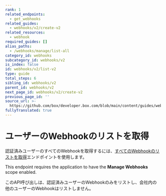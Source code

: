 ```yaml
---
rank: 1
related_endpoints:
  - get_webhooks
related_guides:
  - webhooks/v2/create-v2
related_resources:
  - webhook
required_guides: []
alias_paths:
  - /webhooks/manage/list-all
category_id: webhooks
subcategory_id: webhooks/v2
is_index: false
id: webhooks/v2/list-v2
type: guide
total_steps: 6
sibling_id: webhooks/v2
parent_id: webhooks/v2
next_page_id: webhooks/v2/create-v2
previous_page_id: ''
source_url: >-
  https://github.com/box/developer.box.com/blob/main/content/guides/webhooks/v2/list-v2.md
fullyTranslated: true
---
```

# ユーザーのWebhookのリストを取得

認証済みユーザーのすべてのWebhookを取得するには、[すべてのWebhookのリストを取得][1]エンドポイントを使用します。

<Samples id="get_webhooks">

</Samples>

<Message type="warning">

This endpoint requires the application to have the **Manage Webhooks** scope enabled.

</Message>

このAPI呼び出しは、認証済みユーザーのWebhookのみをリストし、会社内の他のユーザーのWebhookはリストしません。

[1]: endpoint://get_webhooks
